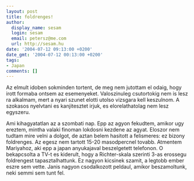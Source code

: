 ```yaml
---
layout: post
title: foldrenges!
author:
  display_name: sesam
  login: sesam
  email: petersz@me.com
  url: http://sesam.hu
date: '2004-07-12 09:13:00 +0200'
date_gmt: '2004-07-12 00:13:00 +0200'
tags:
- Japan
comments: []
---
```


Az elmult idoben sokminden tortent, de meg nem jutottam el odaig, hogy irott formaba ontsem az esemenyeket. Valoszinuleg csutortokig nem is lesz ra alkalmam, mert a nyari szunet elotti utolso vizsgara kell keszulnom. A szokasos nyelvtani es kanjitesztet irjuk, es elorelathatolag nem lesz egyszeru.

Ami kihagyatatlan az a szombati nap. Epp az agyon fekudtem, amikor ugy ereztem, mintha valaki finoman lokdosni kezdene az agyat. Eloszor nem tudtam mire velni a dolgot, de aztan belem hasitott a felismeres: ez bizony foldrenges. Az egesz nem tartott 15-20 masodpercnel tovabb. Atmentem Mariyahoz, aki epp a japan anyukajaval beszelgetett telefonon. O bekapcsolta a TV-t es kiderult, hogy a Richter-skala szerinti 3-as erossegu foldrengest tapasztalhattunk. Ez nagyon kicsinek szamit, a legtobb ember eszre sem vette. Janis nagyon csodalkozott peldaul, amikor beszamoltunk, neki semmi sem tunt fel.
